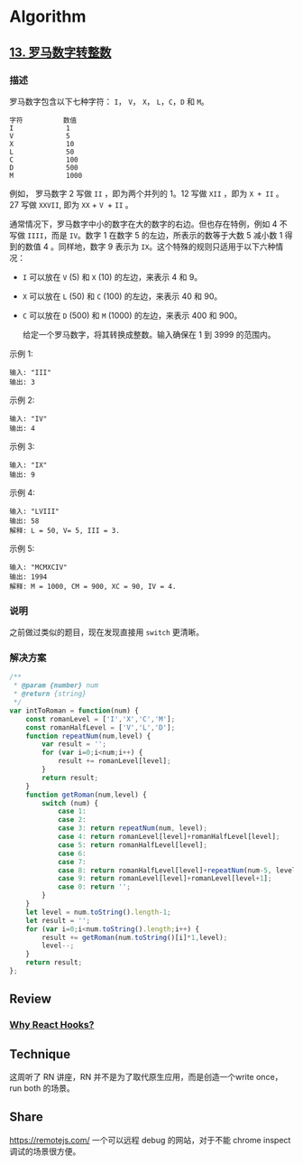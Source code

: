 # Algorithm

## [13. 罗马数字转整数](https://leetcode-cn.com/problems/roman-to-integer/)

### 描述

罗马数字包含以下七种字符： `I`， `V`， `X`， `L`，`C`，`D` 和 `M`。

```
字符          数值
I             1
V             5
X             10
L             50
C             100
D             500
M             1000
```


例如， 罗马数字 2 写做 `II` ，即为两个并列的 1。12 写做 `XII` ，即为 `X + II` 。 27 写做  `XXVII`, 即为 `XX` + `V `+ `II` 。

通常情况下，罗马数字中小的数字在大的数字的右边。但也存在特例，例如 4 不写做 `IIII`，而是 `IV`。数字 1 在数字 5 的左边，所表示的数等于大数 5 减小数 1 得到的数值 4 。同样地，数字 9 表示为 `IX`。这个特殊的规则只适用于以下六种情况：

* `I` 可以放在 `V` (5) 和 `X` (10) 的左边，来表示 4 和 9。

* `X` 可以放在 `L` (50) 和 `C` (100) 的左边，来表示 40 和 90。 

* `C` 可以放在 `D` (500) 和 `M` (1000) 的左边，来表示 400 和 900。

  

  给定一个罗马数字，将其转换成整数。输入确保在 1 到 3999 的范围内。

示例 1:

```
输入: "III"
输出: 3
```


示例 2:

```
输入: "IV"
输出: 4
```


示例 3:

```
输入: "IX"
输出: 9
```

示例 4:

```
输入: "LVIII"
输出: 58
解释: L = 50, V= 5, III = 3.
```


示例 5:

```
输入: "MCMXCIV"
输出: 1994
解释: M = 1000, CM = 900, XC = 90, IV = 4.
```

### 说明

之前做过类似的题目，现在发现直接用 `switch` 更清晰。

### 解决方案

```javascript
/**
 * @param {number} num
 * @return {string}
 */
var intToRoman = function(num) {
    const romanLevel = ['I','X','C','M'];    
    const romanHalfLevel = ['V','L','D'];
    function repeatNum(num,level) {
        var result = '';
        for (var i=0;i<num;i++) {
            result += romanLevel[level];
        }
        return result;
    }
    function getRoman(num,level) {
        switch (num) {
            case 1:
            case 2:
            case 3: return repeatNum(num, level);
            case 4: return romanLevel[level]+romanHalfLevel[level];
            case 5: return romanHalfLevel[level];
            case 6: 
            case 7: 
            case 8: return romanHalfLevel[level]+repeatNum(num-5, level);
            case 9: return romanLevel[level]+romanLevel[level+1];
            case 0: return '';
        }
    }
    let level = num.toString().length-1;
    let result = '';
    for (var i=0;i<num.toString().length;i++) {
        result += getRoman(num.toString()[i]*1,level);
        level--;
    }
    return result;
};
```

## Review

### [Why React Hooks?](<https://www.freecodecamp.org/news/how-to-build-a-calendar-with-css-grid/>)

## Technique

这周听了 RN 讲座，RN 并不是为了取代原生应用，而是创造一个write once，run both 的场景。

## Share 

https://remotejs.com/ 一个可以远程 debug 的网站，对于不能 chrome inspect 调试的场景很方便。